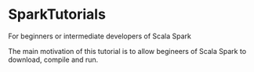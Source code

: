 # SparkTutorials
For beginners or intermediate developers of Scala Spark 

The main motivation of this tutorial is to allow begineers of Scala Spark to download, compile and run.
